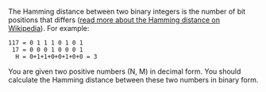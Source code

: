 The Hamming distance between two binary integers is the number of bit positions that differs
([read more about the Hamming distance on Wikipedia](http://en.wikipedia.org/wiki/Hamming_distance)).
For example:

```
117 = 0 1 1 1 0 1 0 1
 17 = 0 0 0 1 0 0 0 1
  H = 0+1+1+0+0+1+0+0 = 3
```

You are given two positive numbers (N, M) in decimal form.
You should calculate the Hamming distance between these two numbers in binary form.
